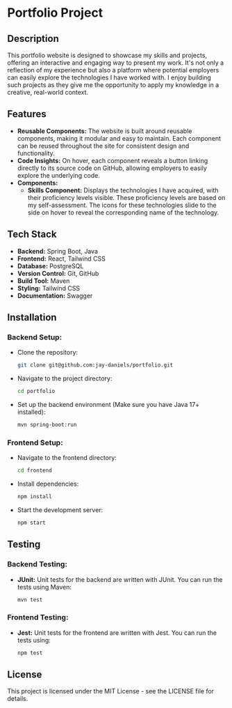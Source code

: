
# Portfolio Project

## Description

This portfolio website is designed to showcase my skills and projects, offering an interactive and engaging way to present my work. It's not only a reflection of my experience but also a platform where potential employers can easily explore the technologies I have worked with. I enjoy building such projects as they give me the opportunity to apply my knowledge in a creative, real-world context.

## Features

- **Reusable Components:** The website is built around reusable components, making it modular and easy to maintain. Each component can be reused throughout the site for consistent design and functionality.
- **Code Insights:** On hover, each component reveals a button linking directly to its source code on GitHub, allowing employers to easily explore the underlying code.
- **Components:**
    - **Skills Component:** Displays the technologies I have acquired, with their proficiency levels visible. These proficiency levels are based on my self-assessment. The icons for these technologies slide to the side on hover to reveal the corresponding name of the technology.

## Tech Stack

- **Backend:** Spring Boot, Java
- **Frontend:** React, Tailwind CSS
- **Database:** PostgreSQL
- **Version Control:** Git, GitHub
- **Build Tool:** Maven
- **Styling:** Tailwind CSS
- **Documentation:** Swagger

## Installation

### Backend Setup:

- Clone the repository:

    ```bash
    git clone git@github.com:jay-daniels/portfolio.git
    ```

- Navigate to the project directory:

    ```bash
    cd portfolio
    ```

- Set up the backend environment (Make sure you have Java 17+ installed):

    ```bash
    mvn spring-boot:run
    ```

### Frontend Setup:

- Navigate to the frontend directory:

    ```bash
    cd frontend
    ```

- Install dependencies:

    ```bash
    npm install
    ```

- Start the development server:

    ```bash
    npm start
    ```

## Testing

### Backend Testing:

- **JUnit:** Unit tests for the backend are written with JUnit. You can run the tests using Maven:

    ```bash
    mvn test
    ```

### Frontend Testing:

- **Jest:** Unit tests for the frontend are written with Jest. You can run the tests using:

    ```bash
    npm test
    ```

## License

This project is licensed under the MIT License - see the LICENSE file for details.

